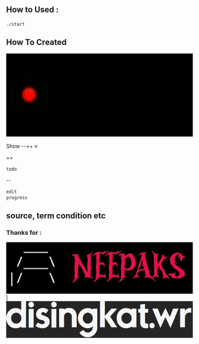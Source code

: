 ## How to Used :

```
./start
```

## How To Created

![ whats_own_trf ](https://raw.githubusercontent.com/kurangnambah/arch.com.termux/main/source/trf.gif)

Show --++ v

++

```
todo
```
--
```
edit
progress
```

## source, term condition etc

### Thanks for :

![ neepaks ](https://raw.githubusercontent.com/kurangnambah/arch.com.termux/main/source/neepaks.jpg) | ![ disingkat.wr ](https://raw.githubusercontent.com/kurangnambah/arch.com.termux/main/source/disingkat-wr.png)

